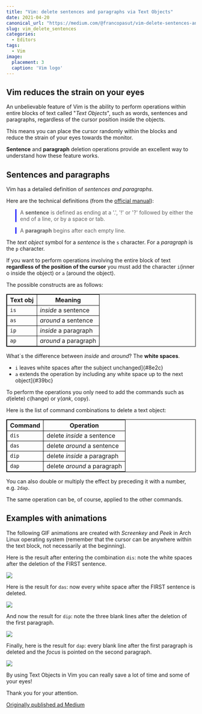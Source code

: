 ```yaml
---
title: "Vim: delete sentences and paragraphs via Text Objects"
date: 2021-04-20
canonical_url: "https://medium.com/@francopasut/vim-delete-sentences-and-paragraphs-via-text-objects-21d55a883e7b"
slug: vim_delete_sentences
categories:
  - Editors
tags:
  - Vim
image:
  placement: 3
  caption: 'Vim logo'
---
```




<style>
table {
    border-collapse: collapse;
}
table, th, td {
   border: 1px solid black;
}
blockquote {
    border-left: solid blue;
    padding-left: 10px;
}
</style>


## Vim reduces the strain on your eyes 

An unbelievable feature of Vim is the ability to perform operations within entire blocks of text called "*Text Objects*", such as words, sentences and paragraphs, regardless of the cursor position inside the objects.

This means you can place the cursor randomly within the blocks and reduce the strain of your eyes towards the monitor.

**Sentence** and **paragraph** deletion operations provide an excellent way to understand how these feature works.

## Sentences and paragraphs 

Vim has a detailed definition of *sentences and paragraphs*.

Here are the technical definitions (from the [official
manual](http://vimdoc.sourceforge.net/htmldoc/motion.html#sentence)):

> A **sentence** is defined as ending at a \'.', \'!\' or \'?\' followed
> by either the end of a line, or by a space or tab.

> A **paragraph** begins after each empty line.

The *text object* symbol for a *sentence* is the `s` character. For a *paragraph* is the `p` character.

If you want to perform operations involving the entire block of text **regardless of the position of the cursor** you must add the character `i`(inner o inside the object) or `a` (around the object).

The possible constructs are as follows:

| Text obj | Meaning              |
|----------|----------------------|
| `is`     | *inside* a sentence  |
| `as`     | *around* a sentence  |
| `ip`     | *inside* a paragraph |
| `ap`     | *around* a paragraph |


What´s the difference between *inside* and *around*? The **white spaces**.

-   `i` leaves white spaces after the subject unchanged]{#8e2c}
-   `a` extends the operation by including any white space up to the next object]{#39bc}

To perform the operations you only need to add the commands such as *d*(elete) *c*(hange) or y(*ank*, copy).

Here is the list of command combinations to delete a text object:

| Command | Operation                   |
|---------|-----------------------------|
| `dis`   | delete *inside* a sentence  |
| `das`   | delete *around* a sentence  |
| `dip`   | delete *inside* a paragraph |
| `dap`   | delete *around* a paragraph |

You can also double or multiply the effect by preceding it with a number, e.g. `2dap`.

The same operation can be, of course, applied to the other commands.

## Examples with animations

The following GIF animations are created with *Screenkey* and *Peek* in Arch Linux operating system (remember that the cursor can be anywhere within the text block, not necessarily at the beginning).

Here is the result after entering the combination `dis`: note the white spaces after the deletion of the FIRST sentence.

![](vim_delete_sentences_1.gif)

Here is the result for `das`: now every white space after the FIRST sentence is deleted.

![](vim_delete_sentences_2.gif)

And now the result for `dip`: note the three blank lines after the deletion of the first paragraph.

![](vim_delete_sentences_3.gif)

Finally, here is the result for `dap`: every blank line after the first paragraph is deleted and the *focus* is pointed on the second paragraph.

![](vim_delete_sentences_4.gif)

By using Text Objects in Vim you can really save a lot of time and some of your eyes!

Thank you for your attention.




[Originally published ad Medium](https://medium.com/@francopasut/vim-delete-sentences-and-paragraphs-via-text-objects-21d55a883e7b)

